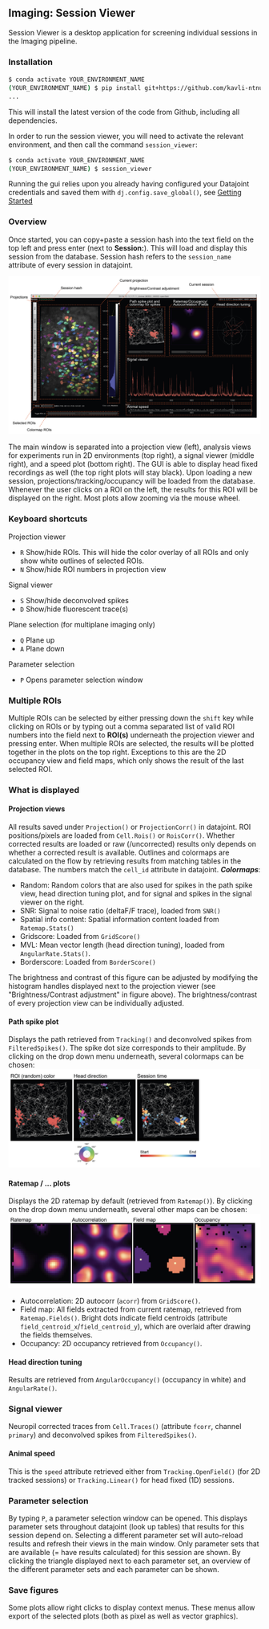 ## Imaging: Session Viewer

Session Viewer is a desktop application for screening individual sessions in the Imaging pipeline. 

### Installation

```bash
$ conda activate YOUR_ENVIRONMENT_NAME
(YOUR_ENVIRONMENT_NAME) $ pip install git+https://github.com/kavli-ntnu/dj-imaging-user.git -U
...
```
This will install the latest version of the code from Github, including all dependencies.

In order to run the session viewer, you will need to activate the relevant environment, and then call the command `session_viewer`:
```bash
$ conda activate YOUR_ENVIRONMENT_NAME
(YOUR_ENVIRONMENT_NAME) $ session_viewer
```

Running the gui relies upon you already having configured your Datajoint credentials and saved them with `dj.config.save_global()`, see [Getting Started](../common/getting_started/python)



### Overview

Once started, you can copy+paste a session hash into the text field on the top left and press enter (next to **Session:**). This will load and display this session from the database. Session hash refers to the `session_name` attribute of every session in datajoint. 

![Session viewer overview](../_static/imaging/session_viewer/session_viewer_annotated-01.jpg)

The main window is separated into a projection view (left), analysis views for experiments run in 2D environments (top right), a signal viewer (middle right), and a speed plot (bottom right). The GUI is able to display head fixed recordings as well (the top right plots will stay black). 
Upon loading a new session, projections/tracking/occupancy will be loaded from the database. Whenever the user clicks on a ROI on the left, the results for this ROI will be displayed on the right. Most plots allow zooming via the mouse wheel.



### Keyboard shortcuts

Projection viewer
- `R` Show/hide ROIs. This will hide the color overlay of all ROIs and only show white outlines of selected ROIs.
- `N` Show/hide ROI numbers in projection view

Signal viewer 
- `S` Show/hide deconvolved spikes
- `D` Show/hide fluorescent trace(s)

Plane selection (for multiplane imaging only)
- `Q` Plane up
- `A` Plane down

Parameter selection
- `P` Opens parameter selection window



### Multiple ROIs

Multiple ROIs can be selected by either pressing down the `shift` key while clicking on ROIs or by typing out a comma separated list of valid ROI numbers into the field next to **ROI(s)** underneath the projection viewer and pressing enter. When multiple ROIs are selected, the results will be plotted together in the plots on the top right. Exceptions to this are the 2D occupancy view and field maps, which only shows the result of the last selected ROI.



### What is displayed

#### Projection views

All results saved under `Projection()` or `ProjectionCorr()` in datajoint. ROI positions/pixels are loaded from `Cell.Rois()` or `RoisCorr()`. Whether corrected results are loaded or raw (/uncorrected) results only depends on whether a corrected result is available. Outlines and colormaps are calculated on the flow by retrieving results from matching tables in the database. The numbers match the `cell_id` attribute in datajoint. 
_**Colormaps**_: 
- Random: Random colors that are also used for spikes in the path spike view, head direction tuning plot, and for signal and spikes in the signal viewer on the right. 
- SNR: Signal to noise ratio (deltaF/F trace), loaded from `SNR()`
- Spatial info content: Spatial information content loaded from `Ratemap.Stats()`
- Gridscore: Loaded from `GridScore()`
- MVL: Mean vector length (head direction tuning), loaded from `AngularRate.Stats()`.
- Borderscore: Loaded from `BorderScore()`

The brightness and contrast of this figure can be adjusted by modifying the histogram handles displayed next to the projection viewer (see "Brightness/Contrast adjustment" in figure above). The brightness/contrast of every projection view can be individually adjusted. 



#### Path spike plot

Displays the path retrieved from `Tracking()` and deconvolved spikes from `FilteredSpikes()`. The spike dot size corresponds to their amplitude. By clicking on the drop down menu underneath, several colormaps can be chosen:
![Path spike plot viewer overview](../_static/imaging/session_viewer/session_viewer_annotated-02.jpg)



#### Ratemap / ... plots

Displays the 2D ratemap by default (retrieved from `Ratemap()`). By clicking on the drop down menu underneath, several other maps can be chosen:
![Path spike plot viewer overview](../_static/imaging/session_viewer/session_viewer_annotated-03.jpg)
- Autocorrelation: 2D autocorr (`acorr`) from `GridScore()`.
- Field map: All fields extracted from current ratemap, retrieved from `Ratemap.Fields()`. Bright dots indicate field centroids (attribute `field_centroid_x`/`field_centroid_y`), which are overlaid after drawing the fields themselves. 
-  Occupancy: 2D occupancy retrieved from `Occupancy()`.



#### Head direction tuning

Results are retrieved from `AngularOccupancy()` (occupancy in white) and `AngularRate()`. 



### Signal viewer

Neuropil corrected traces from `Cell.Traces()` (attribute `fcorr`, channel `primary`) and deconvolved spikes from `FilteredSpikes()`. 



#### Animal speed 

This is the `speed` attribute retrieved either from `Tracking.OpenField()` (for 2D tracked sessions) or `Tracking.Linear()` for head fixed (1D) sessions.



### Parameter selection

By typing `P`, a parameter selection window can be opened. This displays parameter sets throughout datajoint (look up tables) that results for this session depend on. Selecting a different parameter set will auto-reload results and refresh their views in the main window. Only parameter sets that are available (= have results calculated) for this session are shown. By clicking the triangle displayed next to each parameter set, an overview of the different parameter sets and each parameter can be shown. 



### Save figures

Some plots allow right clicks to display context menus. These menus allow export of the selected plots (both as pixel as well as vector graphics).
